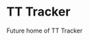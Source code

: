 <!-- TITLE: TT Tracker Home -->
<!-- SUBTITLE: Home page for TT Tracker Documentation -->

# TT Tracker
Future home of TT Tracker